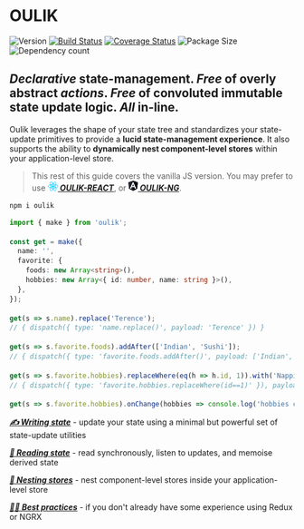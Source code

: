 # OULIK #

![Version](https://img.shields.io/npm/v/oulik.svg)
[![Build Status](https://travis-ci.org/Memeplexx/oulik.svg?branch=master)](https://travis-ci.org/Memeplexx/oulik.svg?branch=master)
[![Coverage Status](https://coveralls.io/repos/github/Memeplexx/oulik/badge.svg?branch=master)](https://coveralls.io/github/Memeplexx/oulik?branch=master)
![Package Size](https://badgen.net/bundlephobia/minzip/oulik)
![Dependency count](https://badgen.net/bundlephobia/dependency-count/oulik)

## ***Declarative*** state-management. ***Free*** of overly abstract ***actions***. ***Free*** of convoluted immutable state update logic. ***All*** in-line. ##  

Oulik leverages the shape of your state tree and standardizes your state-update primitives to provide a **lucid state-management experience**. It also supports the ability to **dynamically nest component-level stores** within your application-level store.

> This rest of this guide covers the vanilla JS version. You may prefer to use ***[![](./docs/assets/react.png)&nbsp;OULIK-REACT](./docs/readme-react.md)***, or ***[![](./docs/assets/angular.png)&nbsp;OULIK-NG](./docs/readme-ng.md)***.  

```console
npm i oulik
```

```Typescript
import { make } from 'oulik';

const get = make({
  name: '',
  favorite: {
    foods: new Array<string>(),
    hobbies: new Array<{ id: number, name: string }>(),
  },
});       

get(s => s.name).replace('Terence');
// { dispatch({ type: 'name.replace()', payload: 'Terence' }) }

get(s => s.favorite.foods).addAfter(['Indian', 'Sushi']);
// { dispatch({ type: 'favorite.foods.addAfter()', payload: ['Indian', 'Sushi'] }) }

get(s => s.favorite.hobbies).replaceWhere(eq(h => h.id, 1)).with('Napping');
// { dispatch({ type: 'favorite.hobbies.replaceWhere(id==1)' }), payload: 'Napping' }

get(s => s.favorite.hobbies).onChange(hobbies => console.log('hobbies changed', hobbies));
```
***[✍️ Writing state](./docs/readme-write.md)*** - update your state using a minimal but powerful set of state-update utilities

***[📖 Reading state](./docs/readme-read.md)*** - read synchronously, listen to updates, and memoise derived state

***[🥚 Nesting stores](./docs/readme-fetch.md)*** - nest component-level stores inside your application-level store

***[👩‍🎓 Best practices](./docs/best-practices.md)*** - if you don't already have some experience using Redux or NGRX
